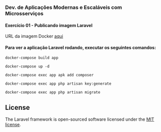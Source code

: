### Dev. de Aplicações Modernas e Escaláveis com Microsserviços
#### Exercício 01 - Publicando imagem Laravel 

URL da imagem Docker [aqui](https://hub.docker.com/r/willmsmoraes/ex_01_laravel)

#### Para ver a aplicação Laravel rodando, executar os seguintes comandos:

`docker-compose build app`

`docker-compose up -d`

`docker-compose exec app apk add composer`

`docker-compose exec app php artisan key:generate`

`docker-compose exec app php artisan migrate`


## License

The Laravel framework is open-sourced software licensed under the [MIT license](https://opensource.org/licenses/MIT).
